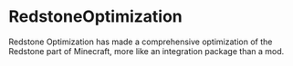 # RedstoneOptimization
Redstone Optimization has made a comprehensive optimization of the Redstone part of Minecraft, more like an integration package than a mod.
